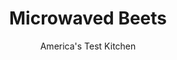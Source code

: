 ---
layout: ../../layouts/MarkdownPostLayout.astro
title: Microwaved Beets
author: America's Test Kitchen
pubDate: 2023-03-15
description: "Dont want to spend an hour roasting beets? Theres a quicker way to cook them."
image_url: https://res.cloudinary.com/hksqkdlah/image/upload/ar_1:1,c_fill,dpr_2.0,f_auto,fl_lossy.progressive.strip_profile,g_faces:auto,q_auto:low,w_344/STP_BeetSaladGoatCheeseArugula-0024_fup3mq
tags: ["Side Dishes","Vegetables","Make Ahead","Quick"]
calories: 390
protein: 2
carbohydrates: 14
fats: 
fiber: 4
ingredients: ["2 pounds, beets, trimmed, peeled, and cut into 3⁄4-inch pieces","1/2 teaspoon, table salt"]
serves: 6
time: "50 minutes"
instructions: ["In largest bowl your microwave will accommodate, stir together beets, 1/3 cup water, and salt. Cover bowl with plate and microwave until beets can be easily pierced with paring knife, 25 to 30 minutes, stirring halfway through microwaving. Drain beets. Serve. (Beets can be refrigerated for up to 3 days.)"]
nutrition: ["491 mg Potassium","60 mg Phosphorus","24 mg Calcium","1 mg Iron","34 mg Magnesium","311 mg Sodium","7 mg Vitamin C","4 g Fiber","164 µg Folate (food)","10 g Sugars","132 g Water","14 g Carbs","164 µg Folate equivalent (total)","2 g Protein","3 µg Vitamin A","65 kcal Energy","390 calories"]
notes: "If you’re using a Pyrex bowl and need to set the hot bowl down, avoid placing it on a cool or wet surface, as it may crack; place it on a dry cloth instead. Wear gloves when peeling and dicing the beets to prevent staining your hands."
---